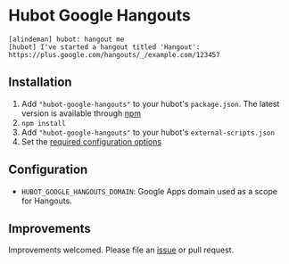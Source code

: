 # Hubot Google Hangouts

```
[alindeman] hubot: hangout me
[hubot] I've started a hangout titled 'Hangout': https://plus.google.com/hangouts/_/example.com/123457
```

## Installation

1. Add `"hubot-google-hangouts"` to your hubot's `package.json`. The
   latest version is available through [npm](https://npmjs.org/package/hubot-google-hangouts)
2. `npm install`
3. Add `"hubot-google-hangouts"` to your hubot's `external-scripts.json`
4. Set the [required configuration options](https://github.com/alindeman/hubot-google-hangouts/blob/master/src/hangouts.coffee)

## Configuration

* `HUBOT_GOOGLE_HANGOUTS_DOMAIN`: Google Apps domain used as a scope for Hangouts.

## Improvements

Improvements welcomed. Please file an
[issue](https://github.com/alindeman/hubot-google-hangouts/issues) or pull
request.
